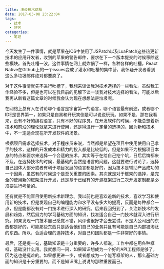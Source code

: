 ```yaml
---
title: 浅谈技术选择
date: 2017-03-08 23:22:04
tags:
  - 技术
  - 博客
categories:
  - 笔记
---
```


今天发生了一件事情，就是苹果在iOS中使用了JSPatch以及LuaPatch这些热更新技术的应用开发者，收到的苹果的警告邮件，要求在下一个版本提交的时候移除这些模块。首先吐槽一波，这件事情在网上就炸锅了一样，各种各样的吐槽，React Native在Github上的一个issues变成了灌水和吐槽的集中营，我怀疑开发者看到这么多垃圾邮件绝对都要疯了。

对于这件事情就先不进行吐槽了，我想来谈谈我对技术选择的一些看法。虽然我工作经验不多，但是也可以在我目前的见解下谈一谈我对技术选择的看法，可能以后我再从新看这篇文章的时候我会认为现在想想法是垃圾呢。

在网络上总有人在讨论哪个语言是宇宙第一的语言，哪个语言最有前途，或者哪个IDE是世界第一，如果只是自黑和开玩笑倒是可以说说玩玩。如果不是，那在我看来，没有不好的编程语言，只有不好的程序员。在开发软件的时候，不能总想着新技术和前沿的理论就拿来进行使用，还是得进行一定量的选择的，因为新和技术牛，不一定适合现在所开发软件的场景。

根据项目需求选择技术。对于程序员来说，当然都是希望在项目中使用使用自己拿手的技术，这样的开发成本和精力的投入都是比较低的，但是如果不为根据项目本身的特点和要求来选择一个合适的技术，其实等于在给自己挖个坑，日后后悔都来不及。在选择技术的时候，最基础的当然是语言的问题，这就要进行讨论了，选择自己团体大部分或者有利于项目发展的语言都是好的，因为技术是辅助产品成功的一个因素，虽然有的时候这个是至关重要的因素。其次就是对于框架的选择，是完全的使用新的框架进行开发，还是基于已经有的开源框架进行二次开发定制都是必须要进行考量的。

还有就是不能盲目使用新技术新理念。我以前也是喜欢追新的技术，喜欢学习和使用新的技术，但是发现自己的编程能力和水平没有多大的提高，反而是每种都会一点，但是能都没有对一门技术进行深入的研究。后来我回归到了，关注新技术的发展和趋势，然后努力的学习基础方面的知识，找准适合自己一门技术就深入进行研究。如果发现一门技术自己感觉不错，风评也很好才会去尝试。不是大公司出的东西都是好的，可能那些东西只是适合他们自己的业务并且有可能是自己内部被淘汰的东西。所以，合适合理的选择技术，对自己和团队都是一件非常好的事情。

最后，还是提一句，基础知识是十分重要的，许多人都说，工作中都在用各种框框，基础没什么用。我就想问一问，如果知识想成为一个好的API工程师是够了，因为这也是挺难的。如果想更进一步，或者想成为一个能写框架的人，那么基础方面的知识是十分重要的，而不是知识嘴上说说的那种重要而已。